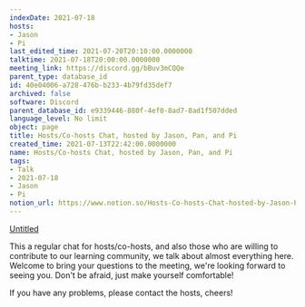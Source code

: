 ```yaml
---
indexDate: 2021-07-18
hosts:
- Jason
- Pi
last_edited_time: 2021-07-20T20:10:00.0000000
talktime: 2021-07-18T20:00:00.0000000
meeting_link: https://discord.gg/bBuv3mCQQe
parent_type: database_id
id: 40e04006-a728-476b-b233-4b79fd35def7
archived: false
software: Discord
parent_database_id: e9339446-880f-4ef0-8ad7-8ad1f507dded
language_level: No limit
object: page
title: Hosts/Co-hosts Chat, hosted by Jason, Pan, and Pi
created_time: 2021-07-13T22:42:00.0000000
name: Hosts/Co-hosts Chat, hosted by Jason, Pan, and Pi
tags:
- Talk
- 2021-07-18
- Jason
- Pi
notion_url: https://www.notion.so/Hosts-Co-hosts-Chat-hosted-by-Jason-Pan-and-Pi-40e04006a728476bb2334b79fd35def7
---
```




[Untitled](https://www.notion.so/d637a27eb33f44cbb92a56c3359cc567)   



This a regular chat for hosts/co-hosts, and also those who are willing to contribute to our learning community, we talk about almost everything here. Welcome to bring your questions to the meeting, we're looking forward to seeing you. Don't be afraid, just make yourself comfortable!

If you have any problems, please contact the hosts, cheers!



